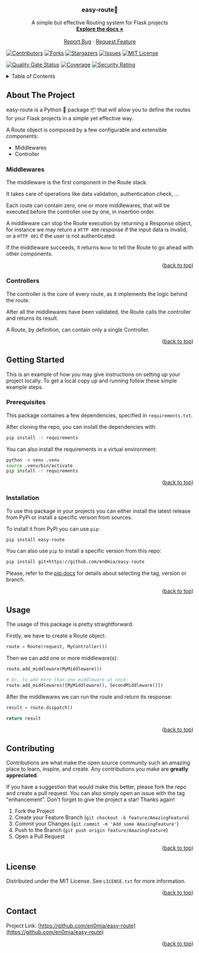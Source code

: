 <!-- Improved compatibility of back to top link: See: https://github.com/othneildrew/Best-README-Template/pull/73 -->
<a name="readme-top"></a>
<!--
*** Thanks for checking out the Best-README-Template. If you have a suggestion
*** that would make this better, please fork the repo and create a pull request
*** or simply open an issue with the tag "enhancement".
*** Don't forget to give the project a star!
*** Thanks again! Now go create something AMAZING! :D
-->
<!-- PROJECT LOGO -->
<br />
<div align="center">
<h3 align="center">easy-route🚦</h3>

  <p align="center">
    A simple but effective Routing system for Flask projects
    <br />
    <a href="https://github.com/en0mia/easy-route"><strong>Explore the docs »</strong></a>
    <br />
    <br />
    <a href="https://github.com/en0mia/easy-route/issues">Report Bug</a>
    ·
    <a href="https://github.com/en0mia/easy-route/issues">Request Feature</a>
  </p>
</div>

<!-- PROJECT SHIELDS -->
<!--
*** I'm using markdown "reference style" links for readability.
*** Reference links are enclosed in brackets [ ] instead of parentheses ( ).
*** See the bottom of this document for the declaration of the reference variables
*** for contributors-url, forks-url, etc. This is an optional, concise syntax you may use.
*** https://www.markdownguide.org/basic-syntax/#reference-style-links
-->
[![Contributors][contributors-shield]][contributors-url]
[![Forks][forks-shield]][forks-url]
[![Stargazers][stars-shield]][stars-url]
[![Issues][issues-shield]][issues-url]
[![MIT License][license-shield]][license-url]

[![Quality Gate Status](https://sonarcloud.io/api/project_badges/measure?project=en0mia_easy-route&metric=alert_status)](https://sonarcloud.io/summary/new_code?id=en0mia_easy-route)
[![Coverage](https://sonarcloud.io/api/project_badges/measure?project=en0mia_easy-route&metric=coverage)](https://sonarcloud.io/summary/new_code?id=en0mia_easy-route)
[![Security Rating](https://sonarcloud.io/api/project_badges/measure?project=en0mia_easy-route&metric=security_rating)](https://sonarcloud.io/summary/new_code?id=en0mia_easy-route)



<!-- TABLE OF CONTENTS -->
<details>
  <summary>Table of Contents</summary>
  <ol>
    <li>
      <a href="#about-the-project">About The Project</a>
    </li>
    <li>
      <a href="#getting-started">Getting Started</a>
      <ul>
        <li><a href="#prerequisites">Prerequisites</a></li>
        <li><a href="#installation">Installation</a></li>
      </ul>
    </li>
    <li><a href="#usage">Usage</a></li>
    <li><a href="#contributing">Contributing</a></li>
    <li><a href="#license">License</a></li>
    <li><a href="#contact">Contact</a></li>
  </ol>
</details>



<!-- ABOUT THE PROJECT -->
## About The Project

easy-route is a Python 🐍 package 📦 that will allow you to define the routes for your Flask projects in a simple yet
effective way.

A Route object is composed by a few configurable and extensible components:
- Middlewares
- Controller

### Middlewares

The middleware is the first component in the Route stack.

It takes care of operations like data validation, authentication check, ...

Each route can contain zero, one or more middlewares, that will be executed before the controller one by one, in
insertion order.

A middleware can stop the Route execution by returning a Response object, for instance we may return a `HTTP 400`
response if the input data is invalid, or a `HTTP 401` if the user is not authenticated.

If the middleware succeeds, it returns `None` to tell the Route to go ahead with other components.

<p align="right">(<a href="#readme-top">back to top</a>)</p>

### Controllers

The controller is the core of every route, as it implements the logic behind the route.

After all the middlewares have been validated, the Route calls the controller and returns its result.

A Route, by definition, can contain only a single Controller.

<p align="right">(<a href="#readme-top">back to top</a>)</p>

<!-- GETTING STARTED -->
## Getting Started

This is an example of how you may give instructions on setting up your project locally.
To get a local copy up and running follow these simple example steps.

### Prerequisites
This package containes a few dependencies, specified in `requirements.txt`.

After cloning the repo, you can install the dependencies with:
```bash
pip install -r requirements
```

You can also install the requirements in a virtual environment:
```bash
python -m venv .venv
source .venv/bin/activate
pip install -r requirements
```

<p align="right">(<a href="#readme-top">back to top</a>)</p>

### Installation

To use this package in your projects you can either install the latest release from PyPi or install a specific version 
from sources.

To install it from PyPi you can use `pip`:
```bash
pip install easy-route
```

You can also use `pip` to install a specific version from this repo:
```bash
pip install git+https://github.com/en0mia/easy-route
```
Please, refer to the [pip docs](https://pip.pypa.io/en/latest/topics/vcs-support/) for details about selecting the tag, version or branch.

<p align="right">(<a href="#readme-top">back to top</a>)</p>

<!-- USAGE EXAMPLES -->
## Usage
The usage of this package is pretty straightforward.

Firstly, we have to create a Route object:

```python
route = Route(request, MyController())
```

Then we can add one or more middleware(s):

```python
route.add_middleware(MyMiddleware())

# Or, to add more than one middleware at once:
route.add_middlewares([MyMiddleware(), SecondMiddleware()])
```

After the middlewares we can run the route and return its response:

```python
result = route.dispatch()

return result
```
<p align="right">(<a href="#readme-top">back to top</a>)</p>

<!-- CONTRIBUTING -->
## Contributing

Contributions are what make the open source community such an amazing place to learn, inspire, and create. Any contributions you make are **greatly appreciated**.

If you have a suggestion that would make this better, please fork the repo and create a pull request. You can also simply open an issue with the tag "enhancement".
Don't forget to give the project a star! Thanks again!

1. Fork the Project
2. Create your Feature Branch (`git checkout -b feature/AmazingFeature`)
3. Commit your Changes (`git commit -m 'Add some AmazingFeature'`)
4. Push to the Branch (`git push origin feature/AmazingFeature`)
5. Open a Pull Request

<p align="right">(<a href="#readme-top">back to top</a>)</p>



<!-- LICENSE -->
## License

Distributed under the MIT License. See `LICENSE.txt` for more information.

<p align="right">(<a href="#readme-top">back to top</a>)</p>



<!-- CONTACT -->
## Contact

Project Link: [https://github.com/en0mia/easy-route](https://github.com/en0mia/easy-route)

<p align="right">(<a href="#readme-top">back to top</a>)</p>

<!-- MARKDOWN LINKS & IMAGES -->
<!-- https://www.markdownguide.org/basic-syntax/#reference-style-links -->
[contributors-shield]: https://img.shields.io/github/contributors/en0mia/easy-route.svg?style=for-the-badge
[contributors-url]: https://github.com/en0mia/easy-route/graphs/contributors
[forks-shield]: https://img.shields.io/github/forks/en0mia/easy-route.svg?style=for-the-badge
[forks-url]: https://github.com/en0mia/easy-route/network/members
[stars-shield]: https://img.shields.io/github/stars/en0mia/easy-route.svg?style=for-the-badge
[stars-url]: https://github.com/en0mia/easy-route/stargazers
[issues-shield]: https://img.shields.io/github/issues/en0mia/easy-route.svg?style=for-the-badge
[issues-url]: https://github.com/en0mia/easy-route/issues
[license-shield]: https://img.shields.io/github/license/en0mia/easy-route.svg?style=for-the-badge
[license-url]: https://github.com/en0mia/easy-route/blob/master/LICENSE.txt
